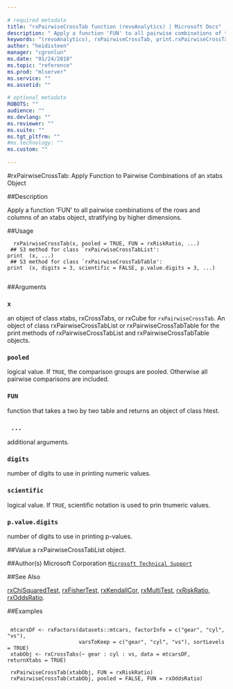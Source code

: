 ```yaml
--- 
 
# required metadata 
title: "rxPairwiseCrossTab function (revoAnalytics) | Microsoft Docs" 
description: " Apply a function 'FUN' to all pairwise combinations of the rows and columns of an xtabs object,  stratifying by higher dimensions. " 
keywords: "(revoAnalytics), rxPairwiseCrossTab, print.rxPairwiseCrossTabList, print.rxPairwiseCrossTabTable, htest" 
author: "heidisteen" 
manager: "cgronlun" 
ms.date: "01/24/2018" 
ms.topic: "reference" 
ms.prod: "mlserver" 
ms.service: "" 
ms.assetid: "" 
 
# optional metadata 
ROBOTS: "" 
audience: "" 
ms.devlang: "" 
ms.reviewer: "" 
ms.suite: "" 
ms.tgt_pltfrm: "" 
#ms.technology: "" 
ms.custom: "" 
 
--- 
```

 
 
 
 
 
 #rxPairwiseCrossTab:  Apply Function to Pairwise Combinations of an xtabs Object 
 
 ##Description
 
Apply a function 'FUN' to all pairwise combinations of the rows and columns of an xtabs object, 
stratifying by higher dimensions.
 
 
 
 ##Usage

```   
  rxPairwiseCrossTab(x, pooled = TRUE, FUN = rxRiskRatio, ...)
 ## S3 method for class `rxPairwiseCrossTabList':
print  (x, ...)
 ## S3 method for class `rxPairwiseCrossTabTable':
print  (x, digits = 3, scientific = FALSE, p.value.digits = 3, ...)
 
```
 
 
 ##Arguments

   
  
    
 ### `x`
 an object of class xtabs, rxCrossTabs, or rxCube for `rxPairwiseCrossTab`. An object of class rxPairwiseCrossTabList or rxPairwiseCrossTabTable for the print methods of rxPairwiseCrossTabList and rxPairwiseCrossTabTable objects. 
  
  
    
 ### `pooled`
 logical value. If `TRUE`, the comparison groups are pooled.  Otherwise all pairwise comparisons are included. 
  
  
    
 ### `FUN`
 function that takes a two by two table and returns an object of class htest. 
  
  
    
 ### ` ...`
 additional arguments. 
  
  
    
 ### `digits`
 number of digits to use in printing numeric values. 
  
  
    
 ### `scientific`
 logical value. If `TRUE`, scientific notation is used to prin tnumeric values. 
  
  
    
 ### `p.value.digits`
 number of digits to use in printing p-values. 
  
 
 
 
 ##Value
 a rxPairwiseCrossTabList object. 
 
 ##Author(s)
 Microsoft Corporation [`Microsoft Technical Support`](https://go.microsoft.com/fwlink/?LinkID=698556&clcid=0x409)
 
 
 
 ##See Also
 
[rxChiSquaredTest](rxChiSquaredTest.md),
[rxFisherTest](rxChiSquaredTest.md),
[rxKendallCor](rxChiSquaredTest.md),
[rxMultiTest](rxMultiTest.md),
[rxRiskRatio](rxRiskRatio.md),
[rxOddsRatio](rxRiskRatio.md).
   
 
 ##Examples

 ```
   
  mtcarsDF <- rxFactors(datasets::mtcars, factorInfo = c("gear", "cyl", "vs"), 
                        varsToKeep = c("gear", "cyl", "vs"), sortLevels = TRUE)
  xtabObj <- rxCrossTabs(~ gear : cyl : vs, data = mtcarsDF, returnXtabs = TRUE)
  
  rxPairwiseCrossTab(xtabObj, FUN = rxRiskRatio)
  rxPairwiseCrossTab(xtabObj, pooled = FALSE, FUN = rxOddsRatio)
 
```
 
 
 
